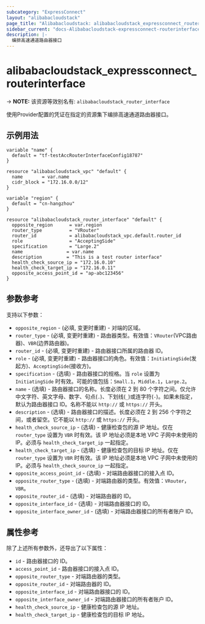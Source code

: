 ```yaml
---
subcategory: "ExpressConnect"
layout: "alibabacloudstack"
page_title: "Alibabacloudstack: alibabacloudstack_expressconnect_routerinterface"
sidebar_current: "docs-Alibabacloudstack-expressconnect-routerinterface"
description: |- 
  编排高速通道路由器接口
---
```


# alibabacloudstack_expressconnect_routerinterface
-> **NOTE:** 该资源等效别名有: `alibabacloudstack_router_interface`

使用Provider配置的凭证在指定的资源集下编排高速通道路由器接口。

## 示例用法

```hcl
variable "name" {
  default = "tf-testAccRouterInterfaceConfig18787"
}

resource "alibabacloudstack_vpc" "default" {
  name       = var.name
  cidr_block = "172.16.0.0/12"
}

variable "region" {
  default = "cn-hangzhou"
}

resource "alibabacloudstack_router_interface" "default" {
  opposite_region      = var.region
  router_type          = "VRouter"
  router_id            = alibabacloudstack_vpc.default.router_id
  role                 = "AcceptingSide"
  specification        = "Large.2"
  name                = var.name
  description         = "This is a test router interface"
  health_check_source_ip = "172.16.0.10"
  health_check_target_ip = "172.16.0.11"
  opposite_access_point_id = "ap-abc123456"
}
```

## 参数参考

支持以下参数：

* `opposite_region` - (必填, 变更时重建) - 对端的区域。
* `router_type` - (必填, 变更时重建) - 路由器类型。有效值：`VRouter`(VPC路由器)、`VBR`(边界路由器)。
* `router_id` - (必填, 变更时重建) - 路由器接口所属的路由器 ID。
* `role` - (必填, 变更时重建) - 路由器接口的角色。有效值：`InitiatingSide`(发起方)、`AcceptingSide`(接收方)。
* `specification` - (选填) - 路由器接口的规格。当 `role` 设置为 `InitiatingSide` 时有效。可能的值包括：`Small.1`，`Middle.1`，`Large.2`。
* `name` - (选填) - 路由器接口的名称。长度必须在 2 到 80 个字符之间。仅允许中文字符、英文字母、数字、句点(`.`)、下划线(`_`)或连字符(`-`)。如果未指定，默认为路由器接口 ID。名称不能以 `http://` 或 `https://` 开头。
* `description` - (选填) - 路由器接口的描述。长度必须在 2 到 256 个字符之间，或者留空。它不能以 `http://` 或 `https://` 开头。
* `health_check_source_ip` - (选填) - 健康检查包的源 IP 地址。仅在 `router_type` 设置为 `VBR` 时有效。该 IP 地址必须是本地 VPC 子网中未使用的 IP。必须与 `health_check_target_ip` 一起指定。
* `health_check_target_ip` - (选填) - 健康检查包的目标 IP 地址。仅在 `router_type` 设置为 `VBR` 时有效。该 IP 地址必须是本地 VPC 子网中未使用的 IP。必须与 `health_check_source_ip` 一起指定。
* `opposite_access_point_id` - (选填) - 对端路由器接口的接入点 ID。
* `opposite_router_type` - (选填) - 对端路由器的类型。有效值：`VRouter`，`VBR`。
* `opposite_router_id` - (选填) - 对端路由器的 ID。
* `opposite_interface_id` - (选填) - 对端路由器接口的 ID。
* `opposite_interface_owner_id` - (选填) - 对端路由器接口的所有者账户 ID。

## 属性参考

除了上述所有参数外，还导出了以下属性：

* `id` - 路由器接口的 ID。
* `access_point_id` - 路由器接口的接入点 ID。
* `opposite_router_type` - 对端路由器的类型。
* `opposite_router_id` - 对端路由器的 ID。
* `opposite_interface_id` - 对端路由器接口的 ID。
* `opposite_interface_owner_id` - 对端路由器接口的所有者账户 ID。
* `health_check_source_ip` - 健康检查包的源 IP 地址。
* `health_check_target_ip` - 健康检查包的目标 IP 地址。